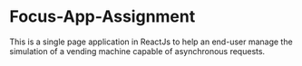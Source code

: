 # Focus-App-Assignment
This is a single page application in ReactJs to help an end-user manage the simulation of a vending machine capable of asynchronous requests.
